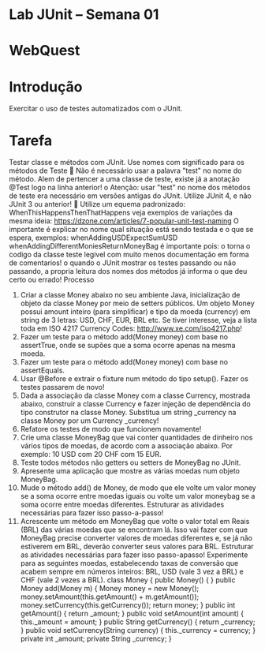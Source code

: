 # Lab JUnit – Semana 01
# WebQuest
# Introdução
Exercitar o uso de testes automatizados com o JUnit.
# Tarefa
Testar classe e métodos com JUnit.
Use nomes com significado para os métodos de Teste
 Não é necessário usar a palavra "test" no nome do método. Alem de pertencer
a uma classe de teste, existe já a anotação @Test logo na linha anterior!
o Atenção: usar "test" no nome dos métodos de teste era necessário em
versões antigas do JUnit. Utilize JUnit 4, e não JUnit 3 ou anterior!
 Utilize um equema padronizado: WhenThisHappensThenThatHappens
veja exemplos de variações da mesma ideia:
https://dzone.com/articles/7-popular-unit-test-naming
O importante é explicar no nome qual situação está sendo testada e o que se
espera, exemplos:
whenAddingUSDExpectSumUSD
whenAddingDifferentMoniesReturnMoneyBag
é importante pois:
o torna o codigo da classe teste legivel com muito menos documentação
em forma de comentarios!
o quando o JUnit mostrar os testes passando ou não passando, a propria
leitura dos nomes dos métodos já informa o que deu certo ou errado!
Processo
1. Criar a classe Money abaixo no seu ambiente Java, inicialização de
objeto da classe Money por meio de setters públicos. Um objeto
Money possui amount inteiro (para simplificar) e tipo da moeda
(currency) em string de 3 letras: USD, CHF, EUR, BRL etc. Se tiver
interesse, veja a lista toda em ISO 4217 Currency Codes:
http://www.xe.com/iso4217.php!
2. Fazer um teste para o método add(Money money) com base no
assertTrue, onde se supões que a soma ocorre apenas na mesma
moeda.
3. Fazer um teste para o método add(Money money) com base no
assertEquals.
4. Usar @Before e extrair o fixture num método do tipo setup().
Fazer os testes passarem de novo!
5. Dada a associação da classe Money com a classe Currency,
mostrada abaixo, construir a classe Currency e fazer injeção de
dependência do tipo construtor na classe Money. Substitua um
string _currency na classe Money por um Currency _currency!
6. Refatore os testes de modo que funcionem novamente!
7. Crie uma classe MoneyBag que vai conter quantidades de dinheiro
nos vários tipos de moedas, de acordo com a associação abaixo. Por
exemplo: 10 USD com 20 CHF com 15 EUR.
8. Teste todos métodos não getters ou setters de MoneyBag no
JUnit.
9. Apresente uma aplicação que mostre as várias moedas num objeto
MoneyBag.
10. Mude o método add() de Money, de modo que ele volte um valor
money se a soma ocorre entre moedas iguais ou volte um valor
moneybag se a soma ocorre entre moedas diferentes. Estruturar as
atividades necessárias para fazer isso passo-a-passo!
11. Acrescente um método em MoneyBag que volte o valor total em
Reais (BRL) das várias moedas que se encontram lá. Isso vai fazer
com que MoneyBag precise converter valores de moedas diferentes
e, se já não estiverem em BRL, deverão converter seus valores para
BRL. Estruturar as atividades necessárias para fazer isso passo-apasso!
Experimente para as seguintes moedas, estabelecendo taxas
de conversão que acabem sempre em números inteiros: BRL, USD
(vale 3 vez a BRL) e CHF (vale 2 vezes a BRL).
class Money {
public Money() {
}
public Money add(Money m) {
Money money = new Money();
money.setAmount(this.getAmount() + m.getAmount());
money.setCurrency(this.getCurrency());
return money;
}
public int getAmount()
{ return _amount;
}
public void setAmount(int amount)
{ this._amount = amount;
}
public String getCurrency()
{ return _currency;
}
public void setCurrency(String currency)
{ this._currency = currency;
}
private int _amount;
private String _currency;
}